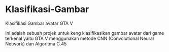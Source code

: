 # Klasifikasi-Gambar
Klasifikasi Gambar avatar GTA V

Ini adalah sebuah projek untuk keng klasifikasikan gambar avatar dari game terkenal yaitu GTA V menggunakan metode CNN (Convolutional Neural Network) dan Algoritma C.45
